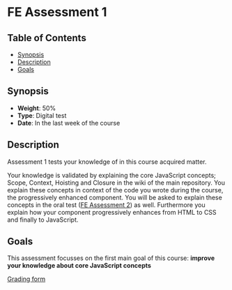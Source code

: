 # FE Assessment 1

## Table of Contents

* [Synopsis](#synopsis)
* [Description](#description)
* [Goals](#goals)

## Synopsis

* **Weight**: 50%
* **Type**: Digital test
* **Date**: In the last week of the course

## Description

Assessment 1 tests your knowledge of in this course acquired matter.

Your knowledge is validated by explaining the core JavaScript concepts; Scope, Context, Hoisting and Closure in the wiki of the main repository. You explain these concepts in context of the code you wrote during the course, the progressively enhanced component. You will be asked to explain these concepts in the oral test ([FE Assessment 2](https://github.com/cmda-bt/fe-course-19-20/blob/master/assessment-2.md)) as well. Furthermore you explain how your component progressively enhances from HTML to CSS and finally to JavaScript.

## Goals

This assessment focusses on the first main goal of this course: **improve your knowledge about core JavaScript concepts**

[Grading form](https://github.com/cmda-bt/fe-course-19-20/blob/master/forms/1920%20-%20FED2%20-%20Assessment%201%20-%20Wiki.pdf)
